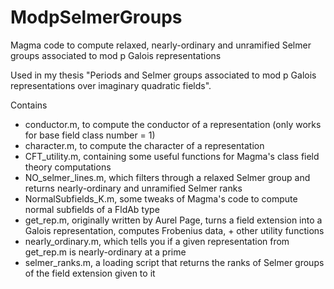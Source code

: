 # ModpSelmerGroups
Magma code to compute relaxed, nearly-ordinary and unramified Selmer groups associated to mod p Galois representations

Used in my thesis "Periods and Selmer groups associated to mod p Galois representations over imaginary quadratic fields".

Contains

 + conductor.m, to compute the conductor of a representation (only works for base field class number = 1)
 + character.m, to compute the character of a representation 
 + CFT_utility.m, containing some useful functions for Magma's class field theory computations 
 + NO_selmer_lines.m, which filters through a relaxed Selmer group and returns nearly-ordinary and unramified Selmer ranks 
 + NormalSubfields_K.m, some tweaks of Magma's code to compute normal subfields of a FldAb type 
 + get_rep.m, originally written by Aurel Page, turns a field extension into a Galois representation, computes Frobenius data, + other utility functions 
 + nearly_ordinary.m, which tells you if a given representation from get_rep.m is nearly-ordinary at a prime 
 + selmer_ranks.m, a loading script that returns the ranks of Selmer groups of the field extension given to it
